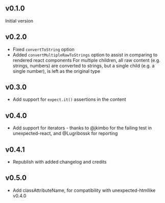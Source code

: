 ## v0.1.0

Initial version

## v0.2.0

* Fixed `convertToString` option
* Added `convertMultipleRawToStrings` option to assist in comparing to rendered react components
  For multiple children, all raw content (e.g. strings, numbers) are converted to strings, but a single
  child (e.g. a single number), is left as the original type
  
## v0.3.0
* Add support for `expect.it()` assertions in the content

## v0.4.0
* Add support for iterators - thanks to @jkimbo for the failing test in unexpected-react, and @Lugribossk for reporting

## v0.4.1
* Republish with added changelog and credits

## v0.5.0
* Add classAttributeName, for compatibility with unexpected-htmllike v0.4.0
